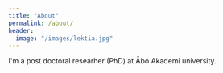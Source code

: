 ```yaml
---
title: "About"
permalink: /about/
header:
  image: "/images/lektia.jpg"
---
```


I'm a post doctoral researher (PhD) at Åbo Akademi university.
